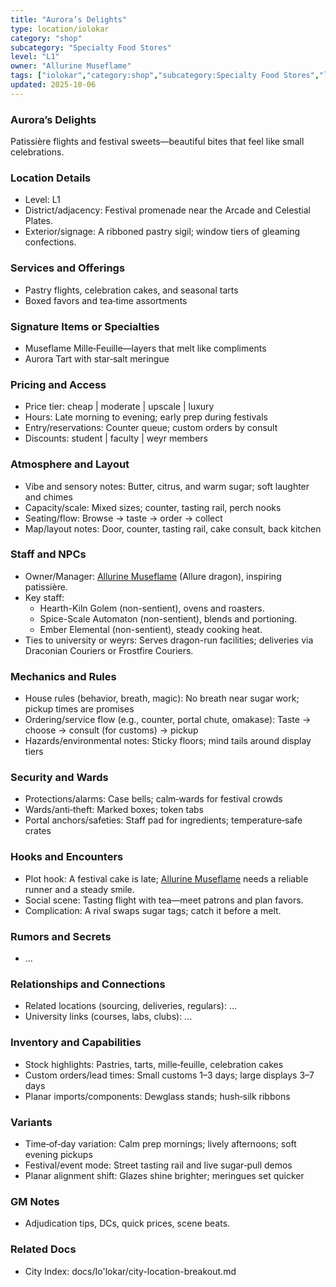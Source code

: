 ```yaml
---
title: "Aurora’s Delights"
type: location/iolokar
category: "shop"
subcategory: "Specialty Food Stores"
level: "L1"
owner: "Allurine Museflame"
tags: ["iolokar","category:shop","subcategory:Specialty Food Stores","level:L1"]
updated: 2025-10-06
---
```

### Aurora’s Delights

Patissière flights and festival sweets—beautiful bites that feel like small celebrations.

### Location Details

- Level: L1
- District/adjacency: Festival promenade near the Arcade and Celestial Plates.
- Exterior/signage: A ribboned pastry sigil; window tiers of gleaming confections.

### Services and Offerings

- Pastry flights, celebration cakes, and seasonal tarts
- Boxed favors and tea‑time assortments

### Signature Items or Specialties

- Museflame Mille‑Feuille—layers that melt like compliments
- Aurora Tart with star‑salt meringue

### Pricing and Access

- Price tier: cheap | moderate | upscale | luxury
- Hours: Late morning to evening; early prep during festivals
- Entry/reservations: Counter queue; custom orders by consult
- Discounts: student | faculty | weyr members

### Atmosphere and Layout

- Vibe and sensory notes: Butter, citrus, and warm sugar; soft laughter and chimes
- Capacity/scale: Mixed sizes; counter, tasting rail, perch nooks
- Seating/flow: Browse → taste → order → collect
- Map/layout notes: Door, counter, tasting rail, cake consult, back kitchen

### Staff and NPCs

- Owner/Manager: [Allurine Museflame](../People/allurine-museflame.md) (Allure dragon), inspiring patissière.
- Key staff:
  - Hearth-Kiln Golem (non-sentient), ovens and roasters.
  - Spice-Scale Automaton (non-sentient), blends and portioning.
  - Ember Elemental (non-sentient), steady cooking heat.
- Ties to university or weyrs: Serves dragon-run facilities; deliveries via Draconian Couriers or Frostfire Couriers.

### Mechanics and Rules

- House rules (behavior, breath, magic): No breath near sugar work; pickup times are promises
- Ordering/service flow (e.g., counter, portal chute, omakase): Taste → choose → consult (for customs) → pickup
- Hazards/environmental notes: Sticky floors; mind tails around display tiers

### Security and Wards

- Protections/alarms: Case bells; calm‑wards for festival crowds
- Wards/anti‑theft: Marked boxes; token tabs
- Portal anchors/safeties: Staff pad for ingredients; temperature‑safe crates

### Hooks and Encounters

- Plot hook: A festival cake is late; [Allurine Museflame](../People/allurine-museflame.md) needs a reliable runner and a steady smile.
- Social scene: Tasting flight with tea—meet patrons and plan favors.
- Complication: A rival swaps sugar tags; catch it before a melt.

### Rumors and Secrets

- ...

### Relationships and Connections

- Related locations (sourcing, deliveries, regulars): ...
- University links (courses, labs, clubs): ...

### Inventory and Capabilities

- Stock highlights: Pastries, tarts, mille‑feuille, celebration cakes
- Custom orders/lead times: Small customs 1–3 days; large displays 3–7 days
- Planar imports/components: Dewglass stands; hush‑silk ribbons

### Variants

- Time‑of‑day variation: Calm prep mornings; lively afternoons; soft evening pickups
- Festival/event mode: Street tasting rail and live sugar‑pull demos
- Planar alignment shift: Glazes shine brighter; meringues set quicker

### GM Notes

- Adjudication tips, DCs, quick prices, scene beats.

### Related Docs

- City Index: docs/Io'lokar/city-location-breakout.md
